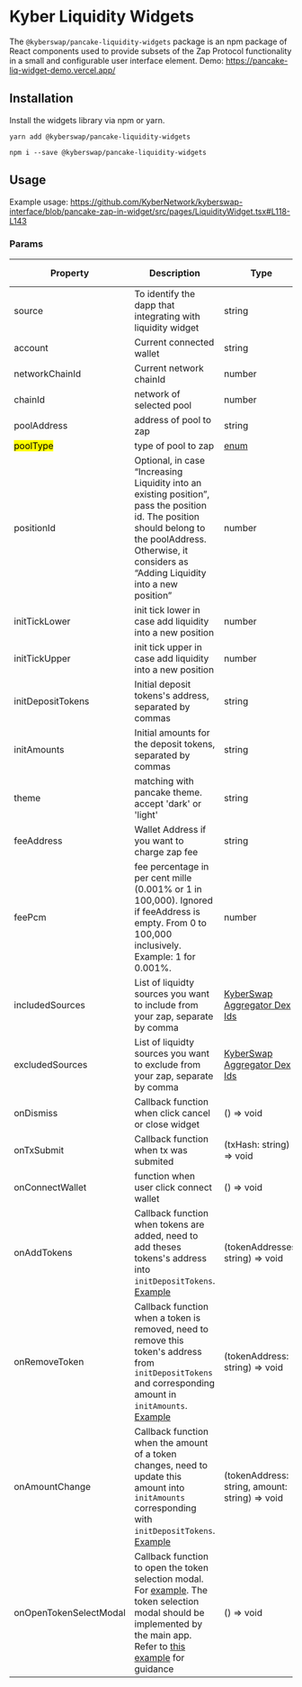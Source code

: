 # Kyber Liquidity Widgets

The `@kyberswap/pancake-liquidity-widgets` package is an npm package of React components used to provide subsets of the Zap Protocol functionality in a small and configurable user interface element.
Demo: https://pancake-liq-widget-demo.vercel.app/

## Installation
Install the widgets library via npm or yarn.

```
yarn add @kyberswap/pancake-liquidity-widgets
```

```
npm i --save @kyberswap/pancake-liquidity-widgets
```

## Usage
Example usage: https://github.com/KyberNetwork/kyberswap-interface/blob/pancake-zap-in-widget/src/pages/LiquidityWidget.tsx#L118-L143

### Params

Property | Description | Type | Default Value
--- | --- | --- | --- |
source | To identify the dapp that integrating with liquidity widget | string | 
account | Current connected wallet | string | "" 
networkChainId | Current network chainId | number | Required
chainId | network of selected pool | number | Required 
poolAddress | address of pool to zap | string | Required 
<mark>poolType</mark> | type of pool to zap | [enum](https://github.com/KyberNetwork/kyberswap-interface/blob/main/packages/pancake-liquidity-widgets/src/constants/index.ts#L284-L287) | Required 
positionId | Optional, in case “Increasing Liquidity into an existing position”, pass the position id. The position should belong to the poolAddress. Otherwise, it considers as “Adding Liquidity into a new position” | number | undefined 
initTickLower | init tick lower in case add liquidity into a new position | number | undefined 
initTickUpper | init tick upper in case add liquidity into a new position | number | undefined 
initDepositTokens | Initial deposit tokens's address, separated by commas | string | ""
initAmounts | Initial amounts for the deposit tokens, separated by commas | string | ""
theme | matching with pancake theme. accept 'dark' or 'light' | string | dark
feeAddress | Wallet Address if you want to charge zap fee | string | undefined 
feePcm | fee percentage in per cent mille (0.001% or 1 in 100,000). Ignored if feeAddress is empty. From 0 to 100,000 inclusively. Example: 1 for 0.001%. | number | undefined 
includedSources | List of liquidty sources you want to include from your zap, separate by comma | [KyberSwap Aggregator Dex Ids](https://docs.kyberswap.com/kyberswap-solutions/kyberswap-aggregator/dex-ids) |
excludedSources | List of liquidty sources you want to exclude from your zap, separate by comma | [KyberSwap Aggregator Dex Ids](https://docs.kyberswap.com/kyberswap-solutions/kyberswap-aggregator/dex-ids) |
onDismiss | Callback function when click cancel or close widget | () => void |
onTxSubmit | Callback function when tx was submited  | (txHash: string) => void |
onConnectWallet | function when user click connect wallet  | () => void |
onAddTokens | Callback function when tokens are added, need to add theses tokens's address into `initDepositTokens`. [Example](https://github.com/KyberNetwork/kyberswap-interface/blob/pancake-zap-in-widget/src/pages/LiquidityWidget.tsx#L69-L79) | (tokenAddresses: string) => void | Required
onRemoveToken | Callback function when a token is removed, need to remove this token's address from `initDepositTokens` and corresponding amount in `initAmounts`. [Example](https://github.com/KyberNetwork/kyberswap-interface/blob/pancake-zap-in-widget/src/pages/LiquidityWidget.tsx#L82-L95) | (tokenAddress: string) => void | Required
onAmountChange | Callback function when the amount of a token changes, need to update this amount into `initAmounts` corresponding with `initDepositTokens`. [Example](https://github.com/KyberNetwork/kyberswap-interface/blob/pancake-zap-in-widget/src/pages/LiquidityWidget.tsx#L98-L109) | (tokenAddress: string, amount: string) => void | Required
onOpenTokenSelectModal | Callback function to open the token selection modal. For [example](https://github.com/KyberNetwork/kyberswap-interface/blob/pancake-zap-in-widget/src/pages/LiquidityWidget.tsx#L112). The token selection modal should be implemented by the main app. Refer to [this example](https://github.com/KyberNetwork/kyberswap-interface/blob/pancake-zap-in-widget/src/pages/LiquidityWidget.tsx#L144-L148) for guidance | () => void | Required